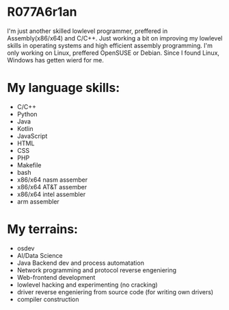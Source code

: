 # R077A6r1an

I'm just another skilled lowlevel programmer, preffered in Assembly(x86/x64) and C/C++.
Just working a bit on improving my lowlevel skills in operating systems and high efficient assembly programming.
I'm only working on Linux, preffered OpenSUSE or Debian. Since I found Linux, Windows has getten wierd for me.

# My language skills:

+ C/C++
+ Python
+ Java
+ Kotlin
+ JavaScript
+ HTML
+ CSS
+ PHP
+ Makefile
+ bash
+ x86/x64 nasm assember
+ x86/x64 AT&T assember
+ x86/x64 intel assembler
+ arm assembler

# My terrains:

+ osdev
+ AI/Data Science
+ Java Backend dev and process automatation
+ Network programming and protocol reverse engeniering
+ Web-frontend development
+ lowlevel hacking and experimenting (no cracking)
+ driver reverse engeniering from source code (for writing own drivers)
+ compiler construction
